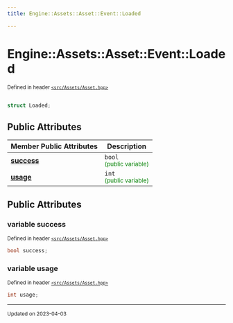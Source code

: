 ```yaml
---
title: Engine::Assets::Asset::Event::Loaded

---
```


# Engine::Assets::Asset::Event::Loaded

<sup>Defined in header [`<src/Assets/Asset.hpp>`](/files/Asset_8hpp.md#file-asset.hpp)</sup>



```cpp

struct Loaded;
```



## Public Attributes

| Member Public Attributes| Description    |
| -------------- | -------------- |
| **[success](/classes/structEngine_1_1Assets_1_1Asset_1_1Event_1_1Loaded.md#variable-success)** | `bool`<br> <sup><span style="color:green">(public variable)</span></sup> |
| **[usage](/classes/structEngine_1_1Assets_1_1Asset_1_1Event_1_1Loaded.md#variable-usage)** | `int`<br> <sup><span style="color:green">(public variable)</span></sup> |





## Public Attributes

### variable success

<sup>Defined in header [`<src/Assets/Asset.hpp>`](/files/Asset_8hpp.md#file-asset.hpp)</sup>
```cpp
bool success;
```


### variable usage

<sup>Defined in header [`<src/Assets/Asset.hpp>`](/files/Asset_8hpp.md#file-asset.hpp)</sup>
```cpp
int usage;
```


-------------------------------

<sub>Updated on 2023-04-03</sub>